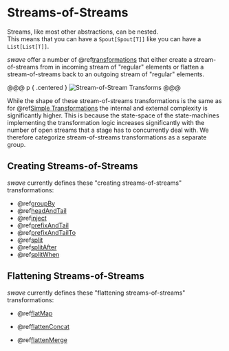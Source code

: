Streams-of-Streams
==================

Streams, like most other abstractions, can be nested.<br/>
This means that you can have a `Spout[Spout[T]]` like you can have a `List[List[T]]`.

*swave* offer a number of @ref[transformations] that either create a stream-of-streams from
in incoming stream of "regular" elements or flatten a stream-of-streams back to an outgoing stream of "regular"
elements.
 
@@@ p { .centered }
![Stream-of-Stream Transforms](.../sos-transforms.svg)
@@@ 

While the shape of these stream-of-streams transformations is the same as for @ref[Simple Transformations] the internal
and external complexity is significantly higher. This is because the state-space of the state-machines implementing the
transformation logic increases significantly with the number of open streams that a stage has to concurrently deal with.
We therefore categorize stream-of-streams transformations as a separate group.


Creating Streams-of-Streams
---------------------------

*swave* currently defines these "creating streams-of-streams" transformations:

- @ref[groupBy]
- @ref[headAndTail]
- @ref[inject]
- @ref[prefixAndTail]
- @ref[prefixAndTailTo]
- @ref[split]
- @ref[splitAfter]
- @ref[splitWhen]


Flattening Streams-of-Streams
-----------------------------

*swave* currently defines these "flattening streams-of-streams" transformations:

- @ref[flatMap]
- @ref[flattenConcat]
- @ref[flattenMerge]


  [transformations]: overview.md
  [Simple Transformations]: simple.md
  [inject]: reference/inject.md
  [groupBy]: reference/groupBy.md
  [headAndTail]: reference/headAndTail.md
  [prefixAndTail]: reference/prefixAndTail.md
  [prefixAndTailTo]: reference/prefixAndTailTo.md
  [split]: reference/split.md
  [splitAfter]: reference/splitAfter.md
  [splitWhen]: reference/splitWhen.md
  [flatMap]: reference/flatMap.md
  [flattenConcat]: reference/flattenConcat.md
  [flattenMerge]: reference/flattenMerge.md